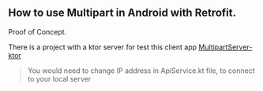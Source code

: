 ## How to use Multipart in Android with Retrofit.

Proof of Concept.

There is a project with a ktor server for test this client app [MultipartServer-ktor](https://github.com/jorgeavilae/MultipartServer-ktor)

> You would need to change IP address in ApiService.kt file, to connect to your local server
